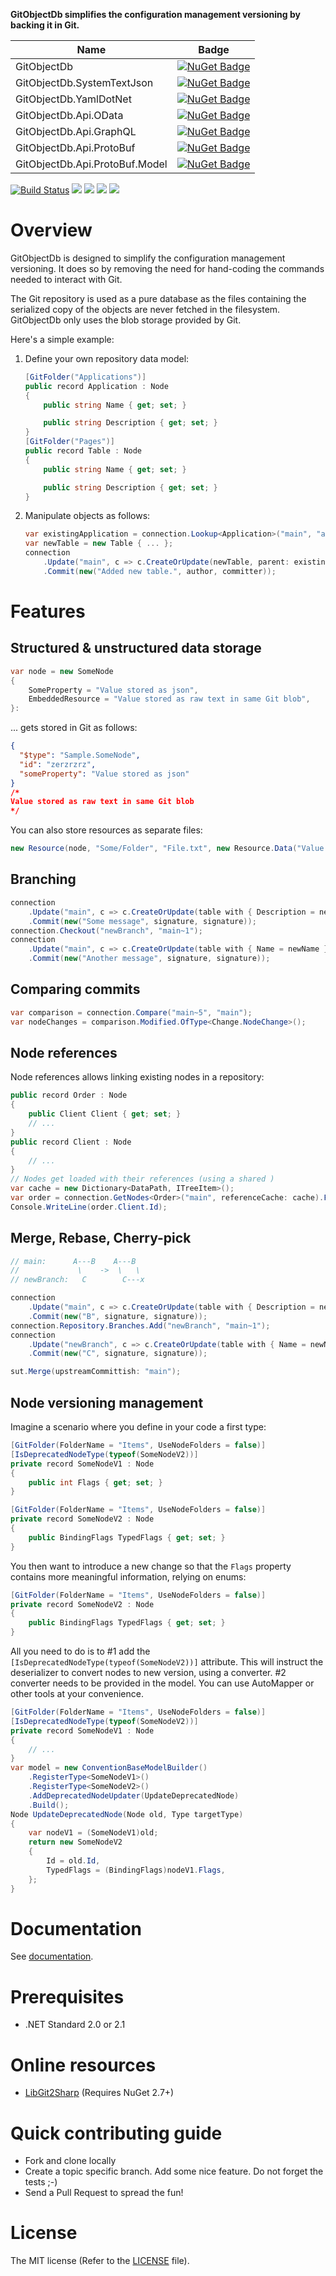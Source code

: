 **GitObjectDb simplifies the configuration management versioning by backing it in Git.**

| Name | Badge |
| --- | --- |
| GitObjectDb  | [![NuGet Badge](https://buildstats.info/nuget/GitObjectDb?includePreReleases=true)](https://www.nuget.org/packages/GitObjectDb/) |
| GitObjectDb.SystemTextJson | [![NuGet Badge](https://buildstats.info/nuget/GitObjectDb.SystemTextJson?includePreReleases=true)](https://www.nuget.org/packages/GitObjectDb.SystemTextJson/) |
| GitObjectDb.YamlDotNet | [![NuGet Badge](https://buildstats.info/nuget/GitObjectDb.YamlDotNet?includePreReleases=true)](https://www.nuget.org/packages/GitObjectDb.YamlDotNet/) |
| GitObjectDb.Api.OData | [![NuGet Badge](https://buildstats.info/nuget/GitObjectDb.Api.OData?includePreReleases=true)](https://www.nuget.org/packages/GitObjectDb.Api.OData/) |
| GitObjectDb.Api.GraphQL | [![NuGet Badge](https://buildstats.info/nuget/GitObjectDb.Api.GraphQL?includePreReleases=true)](https://www.nuget.org/packages/GitObjectDb.Api.GraphQL/) |
| GitObjectDb.Api.ProtoBuf | [![NuGet Badge](https://buildstats.info/nuget/GitObjectDb.Api.ProtoBuf?includePreReleases=true)](https://www.nuget.org/packages/GitObjectDb.Api.ProtoBuf/) |
| GitObjectDb.Api.ProtoBuf.Model | [![NuGet Badge](https://buildstats.info/nuget/GitObjectDb.Api.ProtoBuf.Model?includePreReleases=true)](https://www.nuget.org/packages/GitObjectDb.Api.ProtoBuf.Model/) |

[![Build Status](https://github.com/frblondin/GitObjectDb/actions/workflows/CI.yml/badge.svg)](https://github.com/frblondin/GitObjectDb/actions/workflows/Release.yml)
[![](https://sonarcloud.io/api/project_badges/measure?project=GitObjectDb&metric=alert_status)](https://sonarcloud.io/dashboard/index/GitObjectDb)
[![](https://sonarcloud.io/api/project_badges/measure?project=GitObjectDb&metric=bugs)](https://sonarcloud.io/project/issues?id=GitObjectDb&resolved=false&types=BUG)
[![](https://sonarcloud.io/api/project_badges/measure?project=GitObjectDb&metric=coverage)](https://sonarcloud.io/component_measures?id=GitObjectDb&metric=Coverage)
[![](https://sonarcloud.io/api/project_badges/measure?project=GitObjectDb&metric=code_smells)](https://sonarcloud.io/project/issues?id=GitObjectDb&resolved=false&types=CODE_SMELL)

# Overview

GitObjectDb is designed to simplify the configuration management versioning. It does so by removing the need for hand-coding the commands needed to interact with Git.

The Git repository is used as a pure database as the files containing the serialized copy of the objects are never fetched in the filesystem. GitObjectDb only uses the blob storage provided by Git.

Here's a simple example:
1. Define your own repository data model:
    ```csharp
    [GitFolder("Applications")]
    public record Application : Node
    {
        public string Name { get; set; }

        public string Description { get; set; }
    }
    [GitFolder("Pages")]
    public record Table : Node
    {
        public string Name { get; set; }

        public string Description { get; set; }
    }
    ```
2. Manipulate objects as follows:
    ```csharp
	var existingApplication = connection.Lookup<Application>("main", "applications", new UniqueId(id));
	var newTable = new Table { ... };
	connection
	    .Update("main", c => c.CreateOrUpdate(newTable, parent: existingApplication))
		.Commit(new("Added new table.", author, committer));
    ```

# Features

## Structured & unstructured data storage

```csharp
var node = new SomeNode
{
    SomeProperty = "Value stored as json",
    EmbeddedResource = "Value stored as raw text in same Git blob",
}:
```
... gets stored in Git as follows:
```json
{
  "$type": "Sample.SomeNode",
  "id": "zerzrzrz",
  "someProperty": "Value stored as json"
}
/*
Value stored as raw text in same Git blob
*/
```
You can also store resources as separate files:
```csharp
new Resource(node, "Some/Folder", "File.txt", new Resource.Data("Value stored in a separate file in <node path>/Resources/Some/Folder/File.txt"));
```


## Branching

```csharp
connection
    .Update("main", c => c.CreateOrUpdate(table with { Description = newDescription }))
    .Commit(new("Some message", signature, signature));
connection.Checkout("newBranch", "main~1");
connection
    .Update("main", c => c.CreateOrUpdate(table with { Name = newName }))
    .Commit(new("Another message", signature, signature));
```

## Comparing commits

```csharp
var comparison = connection.Compare("main~5", "main");
var nodeChanges = comparison.Modified.OfType<Change.NodeChange>();
```

## Node references

Node references allows linking existing nodes in a repository:

```csharp
public record Order : Node
{
    public Client Client { get; set; }
    // ...
}
public record Client : Node
{
    // ...
}
// Nodes get loaded with their references (using a shared )
var cache = new Dictionary<DataPath, ITreeItem>();
var order = connection.GetNodes<Order>("main", referenceCache: cache).First();
Console.WriteLine(order.Client.Id);
```

## Merge, Rebase, Cherry-pick

```csharp
// main:      A---B    A---B
//             \    ->  \   \
// newBranch:   C        C---x

connection
    .Update("main", c => c.CreateOrUpdate(table with { Description = newDescription }))
    .Commit(new("B", signature, signature));
connection.Repository.Branches.Add("newBranch", "main~1");
connection
    .Update("newBranch", c => c.CreateOrUpdate(table with { Name = newName }))
    .Commit(new("C", signature, signature));

sut.Merge(upstreamCommittish: "main");
```

## Node versioning management

Imagine a scenario where you define in your code a first type:
```csharp
[GitFolder(FolderName = "Items", UseNodeFolders = false)]
[IsDeprecatedNodeType(typeof(SomeNodeV2))]
private record SomeNodeV1 : Node
{
    public int Flags { get; set; }
}

[GitFolder(FolderName = "Items", UseNodeFolders = false)]
private record SomeNodeV2 : Node
{
    public BindingFlags TypedFlags { get; set; }
}
```
You then want to introduce a new change so that the `Flags` property contains more meaningful information, relying on enums:
```csharp
[GitFolder(FolderName = "Items", UseNodeFolders = false)]
private record SomeNodeV2 : Node
{
    public BindingFlags TypedFlags { get; set; }
}
```
All you need to do is to #1 add the `[IsDeprecatedNodeType(typeof(SomeNodeV2))]` attribute. This will instruct the deserializer to convert nodes to new version, using a converter. #2 converter needs to be provided in the model. You can use AutoMapper or other tools at your convenience.
```csharp
[GitFolder(FolderName = "Items", UseNodeFolders = false)]
[IsDeprecatedNodeType(typeof(SomeNodeV2))]
private record SomeNodeV1 : Node
{
    // ...
}
var model = new ConventionBaseModelBuilder()
    .RegisterType<SomeNodeV1>()
    .RegisterType<SomeNodeV2>()
    .AddDeprecatedNodeUpdater(UpdateDeprecatedNode)
    .Build();
Node UpdateDeprecatedNode(Node old, Type targetType)
{
    var nodeV1 = (SomeNodeV1)old;
    return new SomeNodeV2
    {
        Id = old.Id,
        TypedFlags = (BindingFlags)nodeV1.Flags,
    };
}
```


# Documentation

See [documentation][Documentation].

 [Documentation]: https://gitobjectdb.readthedocs.io

# Prerequisites

 - .NET Standard 2.0 or 2.1

# Online resources

 - [LibGit2Sharp][LibGit2Sharp] (Requires NuGet 2.7+)

 [LibGit2Sharp]: https://github.com/libgit2/libgit2sharp

# Quick contributing guide

 - Fork and clone locally
 - Create a topic specific branch. Add some nice feature. Do not forget the tests ;-)
 - Send a Pull Request to spread the fun!

# License

The MIT license (Refer to the [LICENSE][license] file).

 [license]: https://github.com/frblondin/GitObjectDb/blob/master/LICENSE
